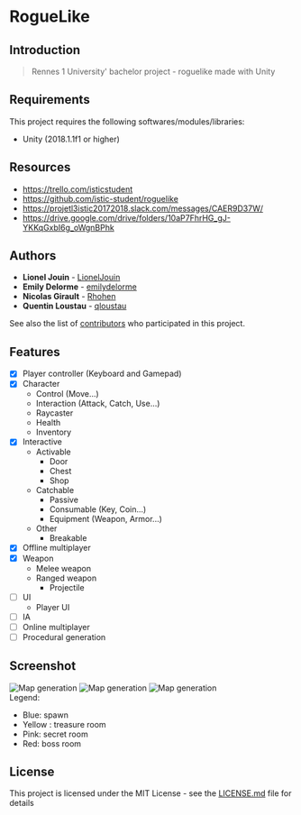 # RogueLike

## Introduction

> Rennes 1 University' bachelor project - roguelike made with Unity

## Requirements

This project requires the following softwares/modules/libraries:
* Unity (2018.1.1f1 or higher)

## Resources

* https://trello.com/isticstudent
* https://github.com/istic-student/roguelike
* https://projetl3istic20172018.slack.com/messages/CAER9D37W/
* https://drive.google.com/drive/folders/10aP7FhrHG_gJ-YKKqGxbI6g_oWgnBPhk

## Authors

* **Lionel Jouin** - [LionelJouin](https://github.com/LionelJouin)  
* **Emily Delorme** - [emilydelorme](https://github.com/emilydelorme)  
* **Nicolas Girault** - [Rhohen](https://github.com/Rhohen)  
* **Quentin Loustau** - [qloustau](https://github.com/qloustau)  

See also the list of [contributors](https://github.com/your/project/contributors) who participated in this project.

## Features

- [x] Player controller (Keyboard and Gamepad)
- [x] Character
	- Control (Move...)
	- Interaction (Attack, Catch, Use...)
	- Raycaster
	- Health
	- Inventory
- [x] Interactive
	- Activable
		- Door
		- Chest
		- Shop
	- Catchable
		- Passive
		- Consumable (Key, Coin...)
		- Equipment (Weapon, Armor...)
	- Other
		- Breakable
- [x] Offline multiplayer
- [x] Weapon
	- Melee weapon
	- Ranged weapon
		- Projectile
- [ ] UI
	- Player UI
- [ ] IA
- [ ] Online multiplayer
- [ ] Procedural generation

## Screenshot

![Map generation](https://i.imgur.com/N7jzmkU.png")
![Map generation](https://i.imgur.com/azAYkcp.png")
![Map generation](https://i.imgur.com/rYynkUV.png")  
Legend:
- Blue: spawn
- Yellow : treasure room
- Pink: secret room
- Red: boss room

## License

This project is licensed under the MIT License - see the [LICENSE.md](LICENSE.md) file for details
